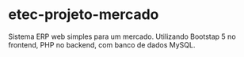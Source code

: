 # etec-projeto-mercado
Sistema ERP web simples para um mercado. Utilizando Bootstap 5 no frontend, PHP no backend, com banco de dados MySQL. 
